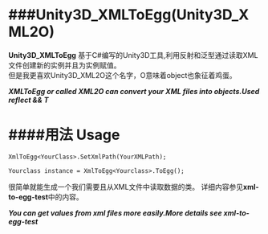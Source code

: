 ###Unity3D_XMLToEgg(Unity3D_XML2O)
===
**Unity3D_XMLToEgg** 基于C#编写的Unity3D工具,利用反射和泛型通过读取XML文件创建新的实例并且为实例赋值。		
但是我更喜欢Unity3D_XML2O这个名字，O意味着object也象征着鸡蛋。

***XMLToEgg or called XML2O can convert your XML files into objects.Used reflect && T***

####用法 Usage
===
`XmlToEgg<YourClass>.SetXmlPath(YourXMLPath);`

`Yourclass instance = XmlToEgg<Yourclass>.ToEgg();`

很简单就能生成一个我们需要且从XML文件中读取数据的类。
详细内容参见**xml-to-egg-test**中的内容。

***You can get values from xml files more easily.More details see xml-to-egg-test***